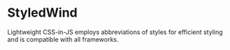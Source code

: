 # StyledWind

Lightweight CSS-in-JS employs abbreviations of styles for efficient styling and is compatible with all frameworks.
